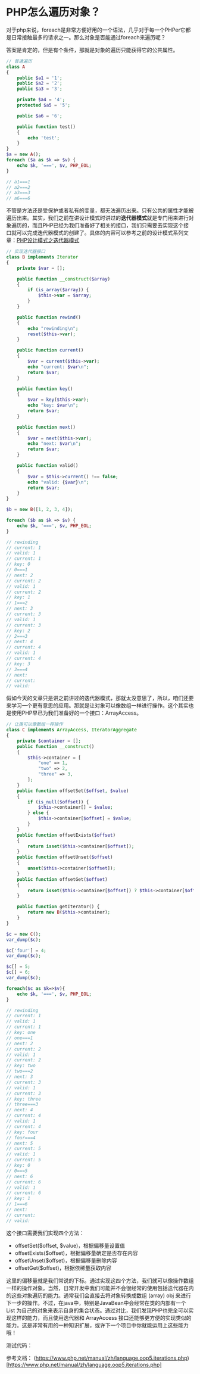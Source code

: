 # PHP怎么遍历对象？

对于php来说，foreach是非常方便好用的一个语法，几乎对于每一个PHPer它都是日常接触最多的请求之一。那么对象是否能通过foreach来遍历呢？

答案是肯定的，但是有个条件，那就是对象的遍历只能获得它的公共属性。

```php
// 普通遍历
class A
{
    public $a1 = '1';
    public $a2 = '2';
    public $a3 = '3';

    private $a4 = '4';
    protected $a5 = '5';

    public $a6 = '6';

    public function test()
    {
        echo 'test';
    }
}
$a = new A();
foreach ($a as $k => $v) {
    echo $k, '===', $v, PHP_EOL;
}

// a1===1
// a2===2
// a3===3
// a6===6
```

不管是方法还是受保护或者私有的变量，都无法遍历出来。只有公共的属性才能被遍历出来。其实，我们之前在讲设计模式时讲过的**迭代器模式**就是专门用来进行对象遍历的，而且PHP已经为我们准备好了相关的接口，我们只需要去实现这个接口就可以完成迭代器模式的创建了。具体的内容可以参考之前的设计模式系列文章：[PHP设计模式之迭代器模式](https://mp.weixin.qq.com/s/uycac0OXYYjAG1BlzTUjsw)

```php
// 实现迭代器接口
class B implements Iterator
{
    private $var = [];

    public function __construct($array)
    {
        if (is_array($array)) {
            $this->var = $array;
        }
    }

    public function rewind()
    {
        echo "rewinding\n";
        reset($this->var);
    }

    public function current()
    {
        $var = current($this->var);
        echo "current: $var\n";
        return $var;
    }

    public function key()
    {
        $var = key($this->var);
        echo "key: $var\n";
        return $var;
    }

    public function next()
    {
        $var = next($this->var);
        echo "next: $var\n";
        return $var;
    }

    public function valid()
    {
        $var = $this->current() !== false;
        echo "valid: {$var}\n";
        return $var;
    }
}

$b = new B([1, 2, 3, 4]);

foreach ($b as $k => $v) {
    echo $k, '===', $v, PHP_EOL;
}

// rewinding
// current: 1
// valid: 1
// current: 1
// key: 0
// 0===1
// next: 2
// current: 2
// valid: 1
// current: 2
// key: 1
// 1===2
// next: 3
// current: 3
// valid: 1
// current: 3
// key: 2
// 2===3
// next: 4
// current: 4
// valid: 1
// current: 4
// key: 3
// 3===4
// next:
// current:
// valid:
```

假如今天的文章只是讲之前讲过的迭代器模式，那就太没意思了，所以，咱们还要来学习一个更有意思的应用。那就是让对象可以像数组一样进行操作。这个其实也是使用PHP早已为我们准备好的一个接口：ArrayAccess。

```php
// 让类可以像数组一样操作
class C implements ArrayAccess, IteratorAggregate
{
    private $container = [];
    public function __construct()
    {
        $this->container = [
            "one" => 1,
            "two" => 2,
            "three" => 3,
        ];
    }
    public function offsetSet($offset, $value)
    {
        if (is_null($offset)) {
            $this->container[] = $value;
        } else {
            $this->container[$offset] = $value;
        }
    }
    public function offsetExists($offset)
    {
        return isset($this->container[$offset]);
    }
    public function offsetUnset($offset)
    {
        unset($this->container[$offset]);
    }
    public function offsetGet($offset)
    {
        return isset($this->container[$offset]) ? $this->container[$offset] : null;
    }

    public function getIterator() {
        return new B($this->container);
    }
}

$c = new C();
var_dump($c);

$c['four'] = 4;
var_dump($c);

$c[] = 5;
$c[] = 6;
var_dump($c);

foreach($c as $k=>$v){
    echo $k, '===', $v, PHP_EOL;
}

// rewinding
// current: 1
// valid: 1
// current: 1
// key: one
// one===1
// next: 2
// current: 2
// valid: 1
// current: 2
// key: two
// two===2
// next: 3
// current: 3
// valid: 1
// current: 3
// key: three
// three===3
// next: 4
// current: 4
// valid: 1
// current: 4
// key: four
// four===4
// next: 5
// current: 5
// valid: 1
// current: 5
// key: 0
// 0===5
// next: 6
// current: 6
// valid: 1
// current: 6
// key: 1
// 1===6
// next: 
// current: 
// valid: 
```

这个接口需要我们实现四个方法：

- offsetSet($offset, $value)，根据偏移量设置值
- offsetExists($offset)，根据偏移量确定是否存在内容
- offsetUnset($offset)，根据偏移量删除内容
- offsetGet($offset)，根据依稀量获取内容

这里的偏移量就是我们常说的下标。通过实现这四个方法，我们就可以像操作数组一样的操作对象。当然，日常开发中我们可能并不会很经常的使用包括迭代器在内的这些对象遍历的能力。通常我们会直接去将对象转换成数组 (array) obj 来进行下一步的操作。不过，在java中，特别是JavaBean中会经常在类的内部有一个 List<T> 为自己的对象来表示自身的集合状态。通过对比，我们发现PHP也完全可以实现这样的能力，而且使用迭代器和 ArrayAccess 接口还能够更方便的实现类似的能力。这是非常有用的一种知识扩展，或许下一个项目中你就能运用上这些能力哦！

测试代码：
[]()

参考文档：
(https://www.php.net/manual/zh/language.oop5.iterations.php)[https://www.php.net/manual/zh/language.oop5.iterations.php]